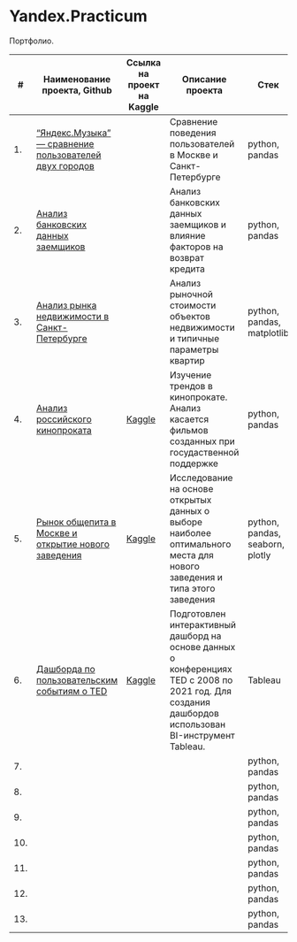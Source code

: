 # Yandex.Practicum
Портфолио.

| #    | Наименование проекта, Github        | Ссылка на проект на Kaggle       | Описание проекта                                             | Стек                                                         |
| ---- | ----------------------------------- |----------------------- | ------------------------------------------------------------ | ------------------------------------------------------------ |
| 1.   | [“Яндекс.Музыка” — сравнение пользователей двух городов](https://github.com/warmduck/Yandex-Practicum/tree/main/1.Practicum.%D0%9C%D1%83%D0%B7%D1%8B%D0%BA%D0%B0%20%D0%B1%D0%BE%D0%BB%D1%8C%D1%88%D0%B8%D1%85%20%D0%B3%D0%BE%D1%80%D0%BE%D0%B4%D0%BE%D0%B2) |  | Сравнение поведения пользователей в Москве и Санкт-Петербурге  | python, pandas     |
| 2.   | [Анализ банковских данных заемщиков](https://github.com/warmduck/Yandex-Practicum/tree/main/2.Practicum.%D0%98%D1%81%D1%81%D0%BB%D0%B5%D0%B4%D0%BE%D0%B2%D0%B0%D0%BD%D0%B8%D0%B5%20%D0%BD%D0%B0%D0%B4%D1%91%D0%B6%D0%BD%D0%BE%D1%81%D1%82%D0%B8%20%D0%B7%D0%B0%D1%91%D0%BC%D1%89%D0%B8%D0%BA%D0%BE%D0%B2) | |Анализ банковских данных заемщиков и влияние факторов на возврат кредита | python, pandas |
| 3.   | [Анализ рынка недвижимости в Санкт-Петербурге](https://github.com/warmduck/Yandex-Practicum/tree/main/3.Practicum.%D0%98%D1%81%D1%81%D0%BB%D0%B5%D0%B4%D0%BE%D0%B2%D0%B0%D0%BD%D0%B8%D0%B5%20%D1%80%D1%8B%D0%BD%D0%BA%D0%B0%20%D0%BD%D0%B5%D0%B4%D0%B2%D0%B8%D0%B6%D0%B8%D0%BC%D0%BE%D1%81%D1%82%D0%B8%20%D0%B2%20%D0%A1%D0%9F%D0%B1)  | | Анализ рыночной стоимости объектов недвижимости и типичные параметры квартир            | python, pandas, matplotlib |
| 4.   | [Анализ российского кинопроката](https://github.com/warmduck/Yandex-Practicum/tree/main/4.Practicum.%D0%98%D1%81%D1%81%D0%BB%D0%B5%D0%B4%D0%BE%D0%B2%D0%B0%D0%BD%D0%B8%D0%B5%20%D0%B2%D1%8B%D0%BF%D1%83%D1%81%D0%BA%D0%B0%D0%B5%D0%BC%D1%8B%D1%85%20%D0%B7%D0%B0%20%D1%81%D1%87%D0%B5%D1%82%20%D0%B3%D0%BE%D1%81.%D0%B1%D1%8E%D0%B4%D0%B6%D0%B5%D1%82%D0%B0%20%D1%84%D0%B8%D0%BB%D1%8C%D0%BC%D0%BE%D0%B2) | [Kaggle](https://www.kaggle.com/code/warmduck/practicum-3-2)   | Изучение трендов в кинопрокате. Анализ касается фильмов созданных при госудаственной поддержке | python, pandas     |
| 5.   | [Рынок общепита в Москве и открытие нового заведения](https://github.com/warmduck/Yandex-Practicum/tree/main/5.Practicum.%D0%9E%D1%82%D0%BA%D1%80%D1%8B%D1%82%D0%B8%D0%B5%20%D0%BA%D0%BE%D1%84%D0%B5%D0%B9%D0%BD%D0%B8%20%D0%B2%20%D0%9C%D0%BE%D1%81%D0%BA%D0%B2%D0%B5) | [Kaggle](https://www.kaggle.com/code/warmduck/practicum-4) | Исследование на основе открытых данных о выборе наиболее оптимального места для нового заведения и типа этого заведения | python, pandas, seaborn, plotly    |
| 6.   | [Дашборда по пользовательским событиям о TED](https://github.com/warmduck/Yandex-Practicum/tree/main/6.Practicum.%D0%98%D1%81%D1%81%D0%BB%D0%B5%D0%B4%D0%BE%D0%B2%D0%B0%D0%BD%D0%B8%D0%B5%20%D0%B8%20%D0%B0%D0%BD%D0%B0%D0%BB%D0%B8%D0%B7%20%D0%B2%D1%8B%D1%81%D1%82%D1%83%D0%BF%D0%BB%D0%B5%D0%BD%D0%B8%D0%B9%20TED%202008-2021) | [Kaggle](https://www.kaggle.com/code/warmduck/ted-2008-2021-practicum-5) | Подготовлен интерактивный дашборд на основе данных о конференциях TED c 2008 по 2021 год. Для создания дашбордов использован BI-инструмент Tableau. | Tableau     |
| 7.   | [ ]( ) | []() |  | python, pandas     |
| 8.   | [ ]( ) | []() |  | python, pandas     |
| 9.   | [ ]( ) | []() |  | python, pandas     |
| 10.   | [ ]( ) | []() |  | python, pandas     |
| 11.   | [ ]( ) | []() |  | python, pandas     |
| 12.   | [ ]( ) | []() |  | python, pandas     |
| 13.   | [ ]( ) | []() |  | python, pandas     |

